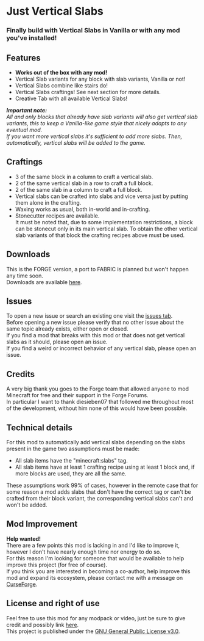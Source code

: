 # Just Vertical Slabs
### Finally build with Vertical Slabs in Vanilla or with any mod you've installed!

## Features
- **Works out of the box with any mod!**
- Vertical Slab variants for any block with slab variants, Vanilla or not!
- Vertical Slabs combine like stairs do!
- Vertical Slabs craftings! See next section for more details.
- Creative Tab with all available Vertical Slabs!

***Important note:***  
*All and only blocks that already have slab variants will also get vertical slab variants, this to keep a Vanilla-like game style that nicely adapts to any eventual mod.  
If you want more vertical slabs it's sufficient to add more slabs. Then, automatically, vertical slabs will be added to the game.*

## Craftings
- 3 of the same block in a column to craft a vertical slab.
- 2 of the same vertical slab in a row to craft a full block.
- 2 of the same slab in a column to craft a full block.
- Vertical slabs can be crafted into slabs and vice versa just by putting them alone in the crafting.
- Waxing works as usual, both in-world and in-crafting.
- Stonecutter recipes are available.  
  It must be noted that, due to some implementation restrictions, a block can be stonecut only in its main vertical slab. To obtain the other vertical slab variants of that block the crafting recipes above must be used.

## Downloads
This is the FORGE version, a port to FABRIC is planned but won't happen any time soon.  
Downloads are available [here](https://www.curseforge.com/minecraft/mc-mods/just-vertical-slabs/files).

## Issues
To open a new issue or search an existing one visit the [issues tab](https://github.com/Nyphet/just-vertical-slabs/issues).  
Before opening a new issue please verify that no other issue about the same topic already exists, either open or closed.  
If you find a mod that breaks with this mod or that does not get vertical slabs as it should, please open an issue.  
If you find a weird or incorrect behavior of any vertical slab, please open an issue.

## Credits
A very big thank you goes to the Forge team that allowed anyone to mod Minecraft for free and their support in the Forge Forums.  
In particular I want to thank diesieben07 that followed me throughout most of the development, without him none of this would have been possible.

## Technical details
For this mod to automatically add vertical slabs depending on the slabs present in the game two assumptions must be made:
- All slab items have the "minecraft:slabs" tag.
- All slab items have at least 1 crafting recipe using at least 1 block and, if more blocks are used, they are all the same.

These assumptions work 99% of cases, however in the remote case that for some reason a mod adds slabs that don't have the correct tag or can't be crafted from their block variant, the corresponding vertical slabs can't and won't be added.

## Mod Improvement
**Help wanted!**  
There are a few points this mod is lacking in and I'd like to improve it, however I don't have nearly enough time nor energy to do so.  
For this reason I'm looking for someone that would be available to help improve this project (for free of course).  
If you think you are interested in becoming a co-author, help improve this mod and expand its ecosystem, please contact me with a message on [CurseForge](https://www.curseforge.com/private-messages/send?recipient=crystal_spider_).

## License and right of use
Feel free to use this mod for any modpack or video, just be sure to give credit and possibly link [here](https://github.com/Nyphet/just-vertical-slabs#readme).  
This project is published under the [GNU General Public License v3.0](https://github.com/Nyphet/just-vertical-slabs/blob/master/LICENSE).
